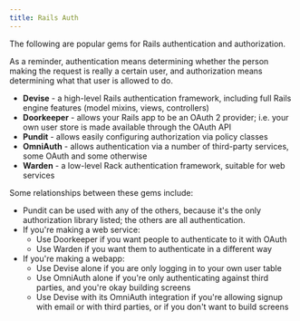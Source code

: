 ```yaml
---
title: Rails Auth
---
```


The following are popular gems for Rails authentication and authorization.

As a reminder, authentication means determining whether the person making the request is really a certain user, and authorization means determining what that user is allowed to do.

* **Devise** - a high-level Rails authentication framework, including full Rails engine features (model mixins, views, controllers)
* **Doorkeeper** - allows your Rails app to be an OAuth 2 provider; i.e. your own user store is made available through the OAuth API
* **Pundit** - allows easily configuring authorization via policy classes
* **OmniAuth** - allows authentication via a number of third-party services, some OAuth and some otherwise
* **Warden** - a low-level Rack authentication framework, suitable for web services

Some relationships between these gems include:

* Pundit can be used with any of the others, because it's the only authorization library listed; the others are all authentication.
* If you're making a web service:
  * Use Doorkeeper if you want people to authenticate to it with OAuth
  * Use Warden if you want them to authenticate in a different way
* If you're making a webapp:
  * Use Devise alone if you are only logging in to your own user table
  * Use OmniAuth alone if you're only authenticating against third parties, and you're okay building screens
  * Use Devise with its OmniAuth integration if you're allowing signup with email or with third parties, or if you don't want to build screens
